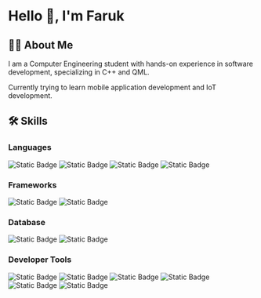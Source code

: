 # Hello 👋, I'm Faruk
## 👨‍🦱 About Me
I am a Computer Engineering student with hands-on experience in software development, specializing in C++ and QML.

Currently trying to learn mobile application development and IoT development.

## 🛠️ Skills 

### Languages
![Static Badge](https://img.shields.io/badge/C-%23A8B9CC.svg?logo=c&logoColor=white) ![Static Badge](https://img.shields.io/badge/C%2B%2B-%2300599C.svg?logo=cplusplus) ![Static Badge](https://img.shields.io/badge/Java-%23007396.svg) ![Static Badge](https://img.shields.io/badge/Bash-%234EAA25.svg?logo=gnubash&logoColor=white)

### Frameworks
![Static Badge](https://img.shields.io/badge/Qt-%2341CD52.svg?logo=qt&logoColor=white) ![Static Badge](https://img.shields.io/badge/JavaFX-%23007396.svg?logoColor=white)  

### Database
![Static Badge](https://img.shields.io/badge/SQLite-%23003B57.svg?logo=sqlite&logoColor=white) ![Static Badge](https://img.shields.io/badge/MySQL-%234479A1.svg?logo=mysql&logoColor=white)

### Developer Tools
![Static Badge](https://img.shields.io/badge/Git-%23F05032.svg?logo=git&logoColor=white) ![Static Badge](https://img.shields.io/badge/Qt%20Creator-%2341CD52.svg?logo=qt&logoColor=white) ![Static Badge](https://img.shields.io/badge/VS%20Code-%230078d7.svg?logoColor=white) ![Static Badge](https://img.shields.io/badge/IntelliJ-%23000000.svg?logo=intellijidea&logoColor=white) ![Static Badge](https://img.shields.io/badge/SceneBuilder-%23FDB214.svg?logoColor=white) ![Static Badge](https://img.shields.io/badge/Linux-%23FCC624.svg?logo=linux&logoColor=white&logoSize=300)
